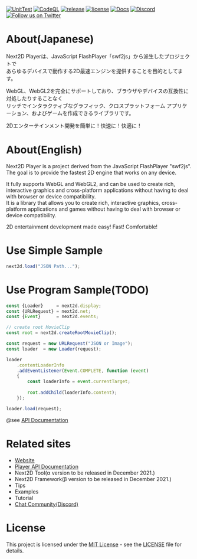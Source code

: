 [![UnitTest](https://github.com/Next2D/Player/actions/workflows/main.yml/badge.svg?branch=develop)](https://github.com/Next2D/Player/actions/workflows/main.yml)
[![CodeQL](https://github.com/Next2D/Player/actions/workflows/codeql-analysis.yml/badge.svg?branch=develop)](https://github.com/Next2D/Player/actions/workflows/codeql-analysis.yml)
[![release](https://img.shields.io/github/v/release/Next2D/Player)](https://github.com/Next2D/Player/releases)
[![license](https://img.shields.io/github/license/Next2D/Player)](https://github.com/Next2D/Player/blob/main/LICENSE)
[![Docs](https://img.shields.io/badge/docs-online-blue.svg)](https://next2d.app/docs/player/index.html)
[![Discord](https://img.shields.io/discord/812136803506716713?label=Discord&logo=discord)](https://discord.gg/6c9rv5Uns5)
[![Follow us on Twitter](https://img.shields.io/twitter/follow/Next2D?label=Follow&style=social)](https://twitter.com/intent/user?screen_name=Next2D)
# About(Japanese)
Next2D Playerは、JavaScript FlashPlayer「swf2js」から派生したプロジェクトで  
あらゆるデバイスで動作する2D最速エンジンを提供することを目的としてます。  
  
WebGL、WebGL2を完全にサポートしており、ブラウザやデバイスの互換性に対処したりすることなく  
リッチでインタラクティブなグラフィック、クロスプラットフォーム アプリケーション、およびゲームを作成できるライブラリです。  
  
[comment]: <> (Next2D Toolを利用することで、NoCodeでイメージしたアニメーションを直感的に作成でき  )
[comment]: <> (書き出したJSONデータを、Next2D Playerで簡単に再生および公開が可能です。  )
[comment]: <> (Next2D Toolはインストール不要でアクセスすれば誰でもすぐに使えるWebサービスです。  )
  
2Dエンターテインメント開発を簡単に！快速に！快適に！  

# About(English)
Next2D Player is a project derived from the JavaScript FlashPlayer "swf2js".  
The goal is to provide the fastest 2D engine that works on any device.  
  
It fully supports WebGL and WebGL2, and can be used to create rich, interactive graphics and cross-platform applications without having to deal with browser or device compatibility.  
It is a library that allows you to create rich, interactive graphics, cross-platform applications and games without having to deal with browser or device compatibility.  
  
[comment]: <> (With the Next2D Tool, you can intuitively create animations as you imagine them in NoCode.  )
[comment]: <> (The exported JSON data can be easily played and published using the Next2D Player.  )
[comment]: <> (Next2D Tool is a web service that does not require installation and can be used immediately by anyone who accesses it.  )
  
2D entertainment development made easy! Fast! Comfortable!


# Use Simple Sample
```javascript
next2d.load("JSON Path...");
```

# Use Program Sample(TODO)
```javascript
const {Loader}     = next2d.display;
const {URLRequest} = next2d.net;
const {Event}      = next2d.events;

// create root MovieClip
const root = next2d.createRootMovieClip();

const request = new URLRequest("JSON or Image");
const loader  = new Loader(request);

loader
    .contentLoaderInfo
    .addEventListener(Event.COMPLETE, function (event)
    {
        const loaderInfo = event.currentTarget;
        
        root.addChild(loaderInfo.content);
    });

loader.load(request);
```
@see [API Documentation](https://next2d.app/docs/player/index.html)

# Related sites
* [Website](https://next2d.app)
* [Player API Documentation](https://next2d.app/docs/player/index.html)
* Next2D Tool(α version to be released in December 2021.)
* Next2D Framework(β version to be released in December 2021.)
* Tips
* Examples
* Tutorial
* [Chat Community(Discord)](https://discord.gg/6c9rv5Uns5)


# License
This project is licensed under the [MIT License](https://opensource.org/licenses/MIT) - see the [LICENSE](LICENSE) file for details.